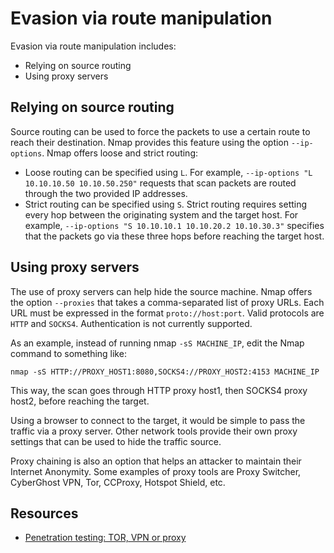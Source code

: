 # Evasion via route manipulation

Evasion via route manipulation includes:

* Relying on source routing
* Using proxy servers

## Relying on source routing

Source routing can be used to force the packets to use a certain route to reach their destination. Nmap provides 
this feature using the option `--ip-options`. Nmap offers loose and strict routing:

* Loose routing can be specified using `L`. For example, `--ip-options "L 10.10.10.50 10.10.50.250"` requests that 
scan packets are routed through the two provided IP addresses.
* Strict routing can be specified using `S`. Strict routing requires setting every hop between the originating system 
and the target host. For example, `--ip-options "S 10.10.10.1 10.10.20.2 10.10.30.3"` specifies that the packets go 
via these three hops before reaching the target host.

## Using proxy servers

The use of proxy servers can help hide the source machine. Nmap offers the option `--proxies` that takes a 
comma-separated list of proxy URLs. Each URL must be expressed in the format `proto://host:port`. Valid protocols 
are `HTTP` and `SOCKS4`. Authentication is not currently supported.

As an example, instead of running nmap `-sS MACHINE_IP`, edit the Nmap command to something like:

    nmap -sS HTTP://PROXY_HOST1:8080,SOCKS4://PROXY_HOST2:4153 MACHINE_IP

This way, the scan goes through HTTP proxy host1, then SOCKS4 proxy host2, before reaching the target. 

Using a browser to connect to the target, it would be simple to pass the traffic via a proxy server. Other 
network tools provide their own proxy settings that can be used to hide the traffic source.

Proxy chaining is also an option that helps an attacker to maintain their Internet Anonymity. Some examples of 
proxy tools are Proxy Switcher, CyberGhost VPN, Tor, CCProxy, Hotspot Shield, etc.

## Resources

* [Penetration testing: TOR, VPN or proxy](https://resources.infosecinstitute.com/topic/penetration-testing-tor-vpn-or-proxy/)
